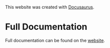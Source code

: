 This website was created with [Docusaurus](https://docusaurus.io/).

# Full Documentation

Full documentation can be found on the [website](https://docusaurus.io/).
